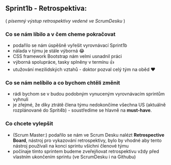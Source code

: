 ## __Sprint1b - Retrospektiva:__

( _písemný výstup retrospektivy vedené ve ScrumDesku_ )

### Co se nám líbilo a v čem cheme pokračovat
  * podařilo se nám úspěšně vyřešit vyrovnávací Sprint1b
  * nálada v týmu je stále výborná 😂
  * CSS framework Bootstrap nám velmi usnadnil práci
  * výborná spolupráce, tasky splněny v termínu 👍
  * utužování mezilidských vztahů - doktor pozval celý tým na oběd ❤️

### Co se nám nelíbilo a co bychom chtěli změnit
  * rádi bychom se v budou podobným vynuceným vyrovnávacím sprintům vyhnuli
  * je zřejmé, že díky ztrátě člena týmu nedokončíme všechna US (aktuálně rozplánované do Sprit4b) - soustředíme se hlavně na __must-have__.

### Co chcete vylepšit
  * (Scrum Master:) podařilo se nám ve Scrum Desku nalézt __Retrospective Board__, nástroj pro vykazování retrospektivy, bylo by vhodné aby tento nástroj používali na konci sprintu všichni členové týmu
  * počínaje tímto sprintem budeme zveřejňovat retrospektivu vždy před vlastním ukončením sprintu (ve ScrumDesku i na Githubu)